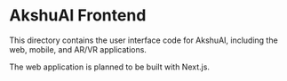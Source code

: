 # AkshuAI Frontend

This directory contains the user interface code for AkshuAI, including the web, mobile, and AR/VR applications.

The web application is planned to be built with Next.js.